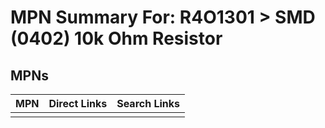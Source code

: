 



# MPN Summary For: R4O1301 > SMD (0402) 10k Ohm Resistor

## MPNs
  

|MPN|Direct Links|Search Links|
| :--- | :--- | :--- |
||||
